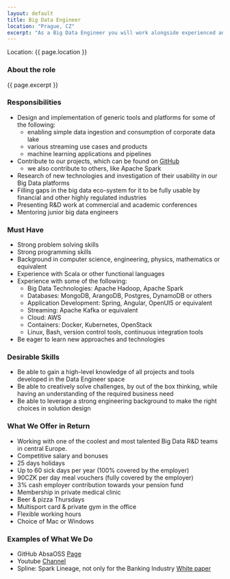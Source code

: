 ```yaml
---
layout: default
title: Big Data Engineer
location: "Prague, CZ"
excerpt: "As a Big Data Engineer you will work alongside experienced and junior engineers on development of mission critical projects and applications using the most modern Big Data technology stack. This role has a high potential for further career progress in the direction of technical leadership team-wide and/or big data architecture."
---
```

Location: {{ page.location }}

### About the role
{{ page.excerpt }}

### Responsibilities
- Design and implementation of generic tools and platforms for some of the following:
  - enabling simple data ingestion and consumption of corporate data lake
  - various streaming use cases and products
  - machine learning applications and pipelines
- Contribute to our projects, which can be found on [GitHub](https://github.com/AbsaOSS)
  - we also contribute to others, like Apache Spark
- Research of new technologies and investigation of their usability in our Big Data platforms
- Filling gaps in the big data eco-system for it to be fully usable by financial and other highly regulated industries
- Presenting R&D work at commercial and academic conferences
- Mentoring junior big data engineers

### Must Have
- Strong problem solving skills
- Strong programming skills
- Background in computer science, engineering, physics, mathematics or equivalent
- Experience with Scala or other functional languages
- Experience with some of the following:
  - Big Data Technologies: Apache Hadoop, Apache Spark
  - Databases: MongoDB, ArangoDB, Postgres, DynamoDB or others
  - Application Development: Spring, Angular, OpenUI5 or equivalent
  - Streaming: Apache Kafka or equivalent
  - Cloud: AWS
  - Containers: Docker, Kubernetes, OpenStack
  - Linux, Bash, version control tools, continuous integration tools
- Be eager to learn new approaches and technologies

### Desirable Skills
- Be able to gain a high-level knowledge of all projects and tools developed in the Data Engineer space
- Be able to creatively solve challenges, by out of the box thinking, while having an understanding of the required business need
- Be able to leverage a strong engineering background to make the right choices in solution design



### What We Offer in Return
- Working with one of the coolest and most talented Big Data R&D teams in central Europe.
- Competitive salary and bonuses
- 25 days holidays
- Up to 60 sick days per year (100% covered by the employer)
- 90CZK per day meal vouchers (fully covered by the employer)
- 3% cash employer contribution towards your pension fund
- Membership in private medical clinic
- Beer & pizza Thursdays 
- Multisport card & private gym in the office
- Flexible working hours
- Choice of Mac or Windows

### Examples of What We Do
- GitHub AbsaOSS [Page](https://github.com/AbsaOSS)
- Youtube [Channel](https://www.youtube.com/playlist?list=PLZJVQ5ij3YxhecGorryvPFUoUHEBsT1gK)
- Spline: Spark Lineage, not only for the Banking Industry [White paper](https://github.com/AbsaOSS/spline/releases/download/release%2F0.2.7/Spline_paper_IEEE_2018.pdf) 
